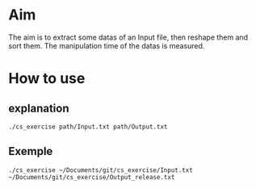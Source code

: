 # Aim
The aim is to extract some datas of an Input file, then reshape them and sort them.
The manipulation time of the datas is measured.


# How to use

## explanation
```
./cs_exercise path/Input.txt path/Output.txt
```

## Exemple
```
./cs_exercise ~/Documents/git/cs_exercise/Input.txt ~/Documents/git/cs_exercise/Output_release.txt
```